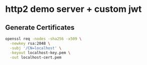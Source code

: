 
# http2 demo server + custom jwt

## Generate Certificates

```sh
openssl req -nodes -sha256 -x509 \
  -newkey rsa:2048 \
  -subj '/CN=localhost' \
  -keyout localhost-key.pem \
  -out localhost-cert.pem
```
